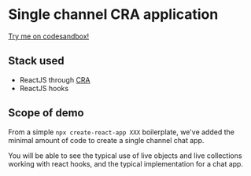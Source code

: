 # Single channel CRA application

[Try me on codesandbox!](https://codesandbox.io/s/github/AmityCo/Amity-Social-Cloud-Web-Sample-Apps/tree/main/single-channel-CRA-app)

## Stack used

- ReactJS through [CRA](https://reactjs.org/docs/create-a-new-react-app.html)
- ReactJS hooks

## Scope of demo

From a simple `npx create-react-app XXX` boilerplate, we've added the minimal amount of code to create a single channel chat app.

You will be able to see the typical use of live objects and live collections working with react hooks, and the typical implementation for a chat app.
